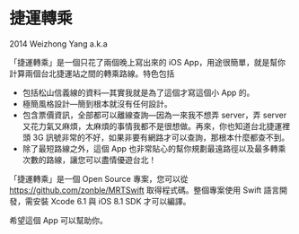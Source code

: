 捷運轉乘
========

2014 Weizhong Yang a.k.a

「捷運轉乘」是一個只花了兩個晚上寫出來的 iOS App，用途很簡單，就是幫你計算兩個台北捷運站之間的轉乘路線。特色包括

- 包括松山信義線的資料—其實我就是為了這個才寫這個小 App 的。
- 極簡風格設計—簡到根本就沒有任何設計。
- 包含票價資訊，全部都可以離線查詢—因為一來我不想弄 server，弄 server 又花力氣又麻煩，太麻煩的事情我都不是很想做。再來，你也知道台北捷運裡頭 3G 訊號非常的不好，如果非要有網路才可以查詢，那根本什麼都查不到。
- 除了最短路線之外，這個 App 也非常貼心的幫你規劃最遠路徑以及最多轉乘次數的路線，讓您可以盡情優遊台北！

「捷運轉乘」是一個 Open Source 專案，您可以從 https://github.com/zonble/MRTSwift 取得程式碼。整個專案使用 Swift 語言開發，需安裝 Xcode 6.1 與 iOS 8.1 SDK 才可以編譯。

希望這個 App 可以幫助你。
